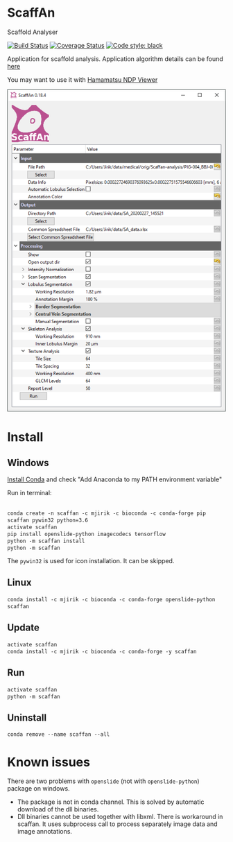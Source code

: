 # ScaffAn
Scaffold Analyser

[![Build Status](https://travis-ci.org/mjirik/scaffan.svg?branch=master)](https://travis-ci.org/mjirik/scaffan)
[![Coverage Status](https://coveralls.io/repos/github/mjirik/scaffan/badge.svg?branch=master)](https://coveralls.io/github/mjirik/scaffan?branch=master)
[![Code style: black](https://img.shields.io/badge/code%20style-black-000000.svg)](https://github.com/ambv/black)

Application for scaffold analysis. Application algorithm details can be found [here](text/Scaffan.md)

You may want to use it with [Hamamatsu NDP Viewer](https://www.hamamatsu.com/eu/en/product/type/U12388-01/index.html)


![scaffan_gui](text/scaffan_gui_05.PNG)

# Install


## Windows

[Install Conda](https://conda.io/miniconda.html) and check "Add Anaconda to my PATH environment variable" 

Run in terminal:
```commandline

conda create -n scaffan -c mjirik -c bioconda -c conda-forge pip scaffan pywin32 python=3.6
activate scaffan
pip install openslide-python imagecodecs tensorflow
python -m scaffan install
python -m scaffan
```

The `pywin32` is used for icon installation. It can be skipped.


## Linux

```commandline
conda install -c mjirik -c bioconda -c conda-forge openslide-python scaffan
```

## Update

```commandline
activate scaffan
conda install -c mjirik -c bioconda -c conda-forge -y scaffan 
```

## Run

```commandline
activate scaffan
python -m scaffan
```

## Uninstall

```comandline
conda remove --name scaffan --all
```


# Known issues

There are two problems with `openslide` (not with `openslide-python`) package on windows. 
* The package is not in conda channel. This is solved by automatic download of the dll binaries.
* Dll binaries cannot be used together with libxml. There is workaround in scaffan. 
It uses subprocess call to process separately image data and image annotations.